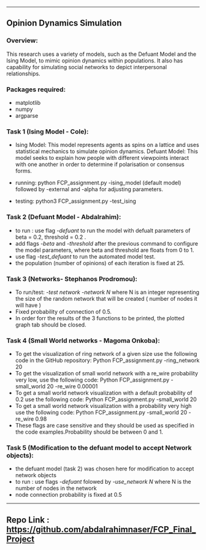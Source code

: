 ----------------------------------
Opinion Dynamics Simulation  
----------------------------------

<h3>Overview:</h3>

This research uses a variety of models, such as the Defuant Model and the Ising Model, to mimic opinion dynamics within populations. It also has capability for simulating social networks to depict interpersonal relationships.</h1>

<h3>Packages required:</h3>

* matplotlib
* numpy
* argparse

<h3>Task 1 (Ising Model - Cole): </h3>

* Ising Model: This model represents agents as spins on a lattice and uses statistical mechanics to simulate opinion dynamics. Defuant Model: This model seeks to explain how people with different viewpoints interact with one another in order to determine if polarisation or consensus forms.  

* running: python FCP_assignment.py -ising_model (default model) followed by -external and -alpha for adjusting parameters.

* testing: python3 FCP_assignment.py -test_ising


<h3>Task 2 (Defuant Model - Abdalrahim):</h3>
  
* to run : use flag <em>-defuant</em> to run the model with defualt parameters of beta = 0.2, threshold = 0.2 .
* add flags <em>-beta</em> and <em>-threshold</em> after the previous command to configure the model parameters, where beta and threshold are floats from 0 to 1.
* use flag <em>-test_defuant</em> to run the automated model test.
* the population (number of opinions) of each iteration is fixed at 25.

<h3>Task 3 (Networks- Stephanos Prodromou):</h3> 

* To run/test: <em>-test network -network N </em> where N is an integer representing the size of the random network that will be created ( number of nodes it will have )  
* Fixed probability of connection of 0.5.  
* In order forr the results of the 3 functions to be printed, the plotted graph tab should be closed.  

<h3>Task 4 (Small World networks - Magoma Onkoba): </h3>

*  To get the visualization of ring network of a given size use the following code in the GitHub repository:
Python FCP_assignment.py -ring_network 20  
* To get the visualization of small world network with a re_wire probability very low, use the following code:
Python FCP_assignment.py -small_world 20 -re_wire 0.00001  
*  To get a small world network visualization with a default probability of 0.2 use the following code:
Python FCP_assignment.py -small_world 20  
* To get a small world network visualization with a probability very high use the following code:
Python FCP_assignment.py -small_world 20 -re_wire 0.98  
* These flags are case sensitive and they should be used as specified in the code examples.Probability should be between 0 and 1.





<h3>Task 5 (Modification to the defuant model to accept Network objects): </h3>

* the defuant model (task 2) was chosen here for modification to accept network objects  
* to run : use flags <em>-defuant </em> folowed by <em>-use_network N</em> where N is the number of nodes in the network  
* node connection probability is fixed at 0.5  



----------------------------------
Repo Link : https://github.com/abdalrahimnaser/FCP_Final_Project
----------------------------------

